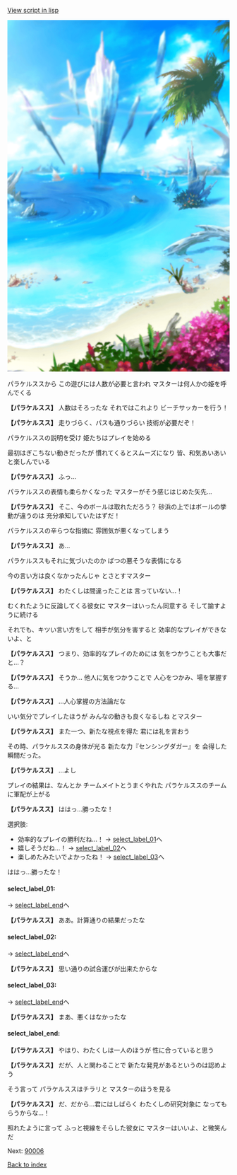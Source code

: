[View script in lisp](../scripts/210131103.txt)

![sea_beach_day.png](../images/backgrounds/sea_beach_day.png)

パラケルススから
この遊びには人数が必要と言われ
マスターは何人かの姫を呼んでくる

**【パラケルスス】**
人数はそろったな
それではこれより
ビーチサッカーを行う！

**【パラケルスス】**
走りづらく、パスも通りづらい
技術が必要だぞ！

パラケルススの説明を受け
姫たちはプレイを始める

最初はぎこちない動きだったが
慣れてくるとスムーズになり
皆、和気あいあいと楽しんでいる

**【パラケルスス】**
ふっ…

パラケルススの表情も柔らかくなった
マスターがそう感じはじめた矢先…

**【パラケルスス】**
そこ、今のボールは取れただろう？
砂浜の上ではボールの挙動が違うのは
充分承知していたはずだ！

パラケルススの辛らつな指摘に
雰囲気が悪くなってしまう

**【パラケルスス】**
あ…

パラケルススもそれに気づいたのか
ばつの悪そうな表情になる

今の言い方は良くなかったんじゃ
とさとすマスター

**【パラケルスス】**
わたくしは間違ったことは
言っていない…！

むくれたように反論してくる彼女に
マスターはいったん同意する
そして諭すように続ける

それでも、キツい言い方をして
相手が気分を害すると
効率的なプレイができないよ、と

**【パラケルスス】**
つまり、効率的なプレイのためには
気をつかうことも大事だと…？

**【パラケルスス】**
そうか…
他人に気をつかうことで
人心をつかみ、場を掌握する…

**【パラケルスス】**
…人心掌握の方法論だな

いい気分でプレイしたほうが
みんなの動きも良くなるしね
とマスター

**【パラケルスス】**
また一つ、新たな視点を得た
君には礼を言おう

その時、パラケルススの身体が光る
新たな力『センシングダガー』を
会得した瞬間だった。

**【パラケルスス】**
…よし

プレイの結果は、なんとか
チームメイトとうまくやれた
パラケルススのチームに軍配が上がる

**【パラケルスス】**
ははっ…勝ったな！

選択肢:
- 効率的なプレイの勝利だね…！ → [select_label_01](#select_label_01)へ
- 嬉しそうだね…！ → [select_label_02](#select_label_02)へ
- 楽しめたみたいでよかったね！ → [select_label_03](#select_label_03)へ

ははっ…勝ったな！

#### select_label_01:
 → [select_label_end](#select_label_end)へ

**【パラケルスス】**
ああ。計算通りの結果だったな

#### select_label_02:
 → [select_label_end](#select_label_end)へ

**【パラケルスス】**
思い通りの試合運びが出来たからな

#### select_label_03:
 → [select_label_end](#select_label_end)へ

**【パラケルスス】**
まあ、悪くはなかったな

#### select_label_end:

**【パラケルスス】**
やはり、わたくしは一人のほうが
性に合っていると思う

**【パラケルスス】**
だが、人と関わることで
新たな発見があるというのは認めよう

そう言って
パラケルススはチラリと
マスターのほうを見る

**【パラケルスス】**
だ、だから…君にはしばらく
わたくしの研究対象に
なってもらうからな…！

照れたように言って
ふっと視線をそらした彼女に
マスターはいいよ、と微笑んだ


Next: [90006](90006.md)

[Back to index](index.md)
